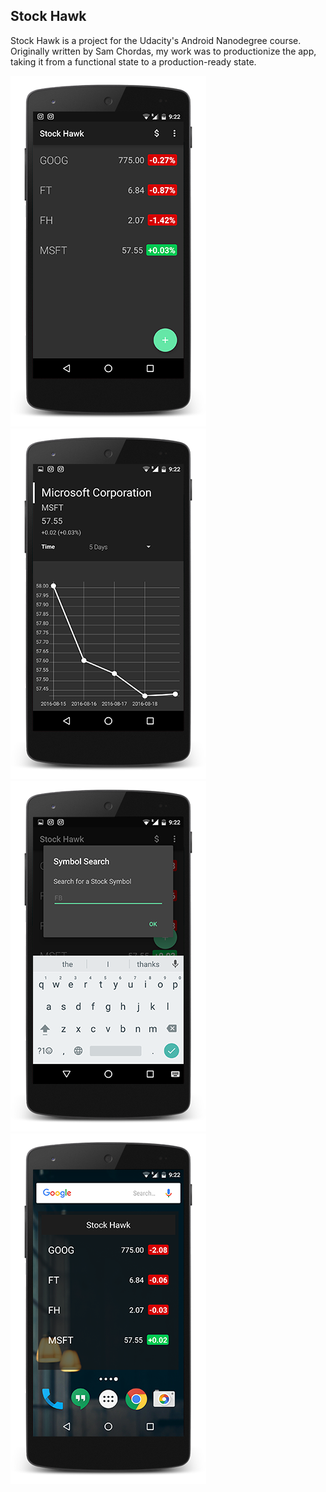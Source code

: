 ## Stock Hawk

Stock Hawk is a project for the Udacity's Android Nanodegree course. Originally written by Sam Chordas, my work was to productionize the app, taking it from a functional state to a production-ready state.

![ScreenShot](/screenshots/Stock_Hawk_1.png)
![ScreenShot](/screenshots/Stock_Hawk_2.png)
![ScreenShot](/screenshots/Stock_Hawk_3.png)
![ScreenShot](/screenshots/Stock_Hawk_4.png)